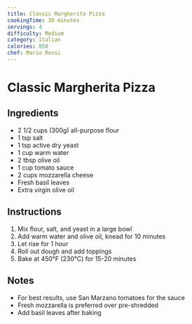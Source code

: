 ```yaml
---
title: Classic Margherita Pizza
cookingTime: 30 minutes
servings: 4
difficulty: Medium
category: Italian
calories: 850
chef: Mario Rossi
---
```


# Classic Margherita Pizza

## Ingredients
- 2 1/2 cups (300g) all-purpose flour
- 1 tsp salt
- 1 tsp active dry yeast
- 1 cup warm water
- 2 tbsp olive oil
- 1 cup tomato sauce
- 2 cups mozzarella cheese
- Fresh basil leaves
- Extra virgin olive oil

## Instructions
1. Mix flour, salt, and yeast in a large bowl
2. Add warm water and olive oil, knead for 10 minutes
3. Let rise for 1 hour
4. Roll out dough and add toppings
5. Bake at 450°F (230°C) for 15-20 minutes

## Notes
- For best results, use San Marzano tomatoes for the sauce
- Fresh mozzarella is preferred over pre-shredded
- Add basil leaves after baking 